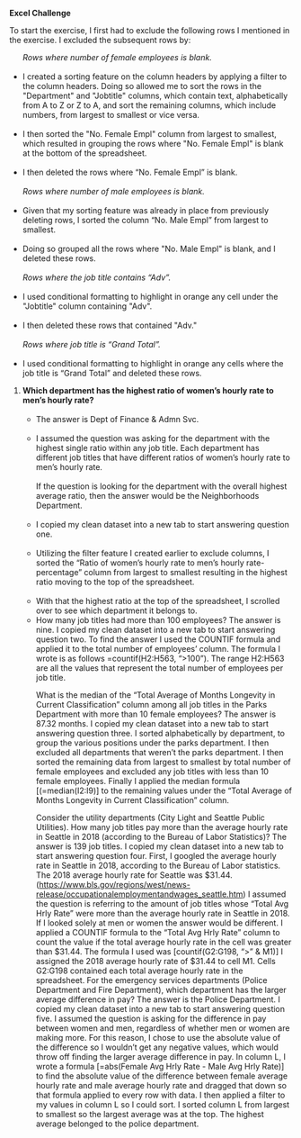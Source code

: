 <b>Excel Challenge</b>

<p>To start the exercise, I first had to exclude the following rows I mentioned in the exercise. I excluded the subsequent rows by:
<ul><i>Rows where number of female employees is blank.</i><br>
<br>
<li> I created a sorting feature on the column headers by applying a filter to the column headers. Doing so allowed me to sort the rows in the "Department" and "Jobtitle" columns, which contain text, alphabetically from A to Z or Z to A, and sort the remaining columns, which include numbers, from largest to smallest or vice versa.<br>
<br>
<li>I then sorted the "No. Female Empl" column from largest to smallest, which resulted in grouping the rows where "No. Female Empl" is blank at the bottom of the spreadsheet.<br>
<br>
<li>I then deleted the rows where “No. Female Empl” is blank.
<br><br>
<i>Rows where number of male employees is blank.</i><br>
<br>
<li>Given that my sorting feature was already in place from previously deleting rows, I sorted the column “No. Male Empl” from largest to smallest. <br>
<br>
<li>Doing so grouped all the rows where "No. Male Empl" is blank, and I deleted these rows. <br>
<br>
<i>Rows where the job title contains “Adv”.</i><br>
<br>
<li>I used conditional formatting to highlight in orange any cell under the "Jobtitle" column containing "Adv".<br>
<br> 
<li>I then deleted these rows that contained "Adv."<br>
<br>
<i>Rows where job title is “Grand Total”.</i><br>
<br>
<li>I used conditional formatting to highlight in orange any cells where the job title is “Grand Total” and deleted these rows. 
</ul>

<ol>
    <li>
    <b>Which department has the highest ratio of women’s hourly rate to men’s hourly rate?</b>
<br>
<br>
<ul>
    <li>The answer is Dept of Finance & Admn Svc.<br>
    <br>
    <li>I assumed the question was asking for the department with the highest single ratio within any job title. Each department has different job titles that have different ratios of women’s hourly rate to men’s hourly rate.<br>
    <br> 
    If the question is looking for the department with the overall highest average ratio, then the answer would be the Neighborhoods Department.<br>
    <br>
    <li>I copied my clean dataset into a new tab to start answering question one. <br>
    <br>
    <li>Utilizing the filter feature I created earlier to exclude columns, I sorted the “Ratio of women’s hourly rate to men’s hourly rate-percentage” column from largest to smallest resulting in the highest ratio moving to the top of the spreadsheet.<br>
    <br>
    <li>With that the highest ratio at the top of the spreadsheet, I scrolled over to see which department it belongs to.  
<li>How many job titles had more than 100 employees?
The answer is nine.
I copied my clean dataset into a new tab to start answering question two. 
To find the answer I used the COUNTIF formula and applied it to the total number of employees’ column. The formula I wrote is as follows =countif(H2:H563, “>100”). The range H2:H563 are all the values that represent the total number of employees per job title. 

What is the median of the “Total Average of Months Longevity in Current Classification” column among all job titles in the Parks Department with more than 10 female employees?
The answer is 87.32 months.
I copied my clean dataset into a new tab to start answering question three. 
I sorted alphabetically by department, to group the various positions under the parks department. 
I then excluded all departments that weren’t the parks department.
 I then sorted the remaining data from largest to smallest by total number of female employees and excluded any job titles with less than 10 female employees. 
Finally I applied the median formula [(=median(I2:I9)] to the  remaining values under the “Total Average of Months Longevity in Current Classification” column.

Consider the utility departments (City Light and Seattle Public Utilities). How many job titles pay more than the average hourly rate in Seattle in 2018 (according to the Bureau of Labor Statistics)?
The answer is 139 job titles.
I copied my clean dataset into a new tab to start answering question four. 
First, I googled the average hourly rate in Seattle in 2018, according to the Bureau of Labor statistics. The 2018 average hourly rate for Seattle was $31.44. (https://www.bls.gov/regions/west/news-release/occupationalemploymentandwages_seattle.htm)
I assumed the question is referring to the amount of job titles whose “Total Avg Hrly Rate” were more than the average hourly rate in Seattle in 2018. If I looked solely at men or women the answer would be different. 
I applied a COUNTIF formula to the “Total Avg Hrly Rate” column to count the value if the total average hourly rate in the cell was greater than $31.44.
The formula I used was [countif(G2:G198, “>” & M1)]
I assigned the 2018 average hourly rate of $31.44 to cell M1. Cells G2:G198 contained each total average hourly rate in the spreadsheet. 
For the emergency services departments (Police Department and Fire Department), which department has the larger average difference in pay?
The answer is the Police Department.
I copied my clean dataset into a new tab to start answering question five. 
 I assumed the question is asking for the difference in pay between women and men, regardless of whether men or women are making more. For this reason, I chose to use the absolute value of the difference so I wouldn’t get any negative values, which would throw off finding the larger average difference in pay. 
In column L, I wrote a formula [=abs(Female Avg Hrly Rate - Male Avg Hrly Rate)] to find the absolute value of the difference between female average hourly rate and male average hourly rate and dragged that down so that formula applied to every row with data. 
I then applied a filter to my values in column L so I could sort.
I sorted column L from largest to smallest so the largest average was at the top. The highest average belonged to the police department. 

